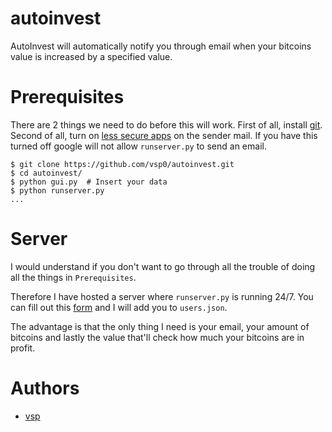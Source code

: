 # autoinvest
AutoInvest will automatically notify you through email when your bitcoins value is increased by a specified value.

# Prerequisites
There are 2 things we need to do before this will work. First of all, install [git](https://git-scm.com). Second of all, turn on [less secure apps](https://myaccount.google.com/lesssecureapps) on the sender mail. If you have this turned off google will not allow `runserver.py` to send an email.
```
$ git clone https://github.com/vsp0/autoinvest.git
$ cd autoinvest/
$ python gui.py  # Insert your data
$ python runserver.py
...
```

# Server
I would understand if you don't want to go through all the trouble of doing all the things in `Prerequisites`.

Therefore I have hosted a server where `runserver.py` is running 24/7. You can fill out this [form](https://docs.google.com/forms/d/e/1FAIpQLSdJhu4BT988Inf8VZZmir9Za-FHEcYuF9JBZF9i63QgsQGE7A/viewform?usp=sf_link) and I will add you to `users.json`. 

The advantage is that the only thing I need is your email, your amount of bitcoins and lastly the value that'll check how much your bitcoins are in profit.

# Authors
- [vsp](https://github.com/vsp0)

